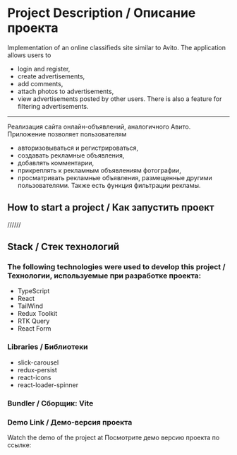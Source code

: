 # Project Description / Описание проекта

Implementation of an online classifieds site similar to Avito. The application allows users to
 - login and register,
 - create advertisements,
 - add comments, 
 - attach photos to advertisements,
 - view advertisements posted by other users. 
 There is also a feature for filtering advertisements.
------------------------------------------------------------------------------------------
Реализация сайта онлайн-объявлений, аналогичного Авито. Приложение позволяет пользователям
- авторизовываться и регистрироваться,
- создавать рекламные объявления,
- добавлять комментарии,
- прикреплять к рекламным объявлениям фотографии,
- просматривать рекламные объявления, размещенные другими пользователями.
Также есть функция фильтрации рекламы.

## How to start a project / Как запустить проект

//////

## Stack / Стек технологий

### The following technologies were used to develop this project / Технологии, используемые при разработке проекта:

* TypeScript
* React
* TailWind
* Redux Toolkit
* RTK Query
* React Form

### Libraries / Библиотеки
* slick-carousel
* redux-persist
* react-icons
* react-loader-spinner

### Bundler / Сборщик: Vite

### Demo Link / Демо-версия проекта

Watch the demo of the project at
Посмотрите демо версию проекта по ссылке: 